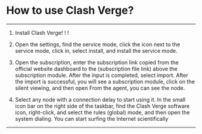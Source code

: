 # How to use Clash Verge?

------------------

1. Install Clash Verge! ! !

2. Open the settings, find the service mode, click the icon next to the service mode, click in, select install, and install the service mode.

3. Open the subscription, enter the subscription link copied from the official website dashboard to the (subscription file link) above the subscription module. After the input is completed, select import. After the import is successful, you will see a subscription module, click on the silent viewing, and then open From the agent, you can see the node.

4. Select any node with a connection delay to start using it. In the small icon bar on the right side of the taskbar, find the Clash Verge software icon, right-click, and select the rules (global) mode, and then open the system dialing. You can start surfing the Internet scientifically

------------------
